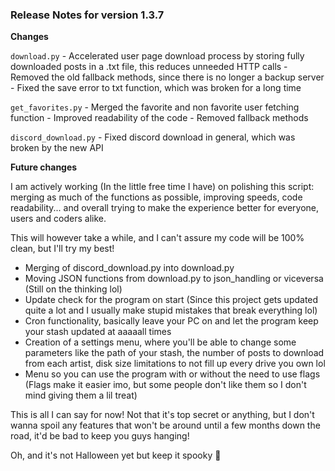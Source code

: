 
### Release Notes for version 1.3.7


**Changes**

`download.py`
    - Accelerated user page download process by storing fully downloaded posts in a .txt file, this reduces unneeded HTTP calls
    - Removed the old fallback methods, since there is no longer a backup server
    - Fixed the save error to txt function, which was broken for a long time

`get_favorites.py`
    - Merged the favorite and non favorite user fetching function
    - Improved readability of the code
    - Removed fallback methods

`discord_download.py`
    - Fixed discord download in general, which was broken by the new API

**Future changes**

I am actively working (In the little free time I have) on polishing this script: merging as much of the functions as possible, improving speeds, code readability... and overall trying to make the experience better for everyone, users and coders alike. 

This will however take a while, and I can't assure my code will be 100% clean, but I'll try my best!

- Merging of discord_download.py into download.py
- Moving JSON functions from download.py to json_handling or viceversa (Still on the thinking lol)
- Update check for the program on start (Since this project gets updated quite a lot and I usually make stupid mistakes that break everything lol)
- Cron functionality, basically leave your PC on and let the program keep your stash updated at aaaaall times
- Creation of a settings menu, where you'll be able to change some parameters like the path of your stash, the number of posts to download from each artist, disk size limitations to not fill up every drive you own lol
- Menu so you can use the program with or without the need to use flags (Flags make it easier imo, but some people don't like them so I don't mind giving them a lil treat)

This is all I can say for now! Not that it's top secret or anything, but I don't wanna spoil any features that won't be around until a few months down the road, it'd be bad to keep you guys hanging!

Oh, and it's not Halloween yet but keep it spooky 🎃

